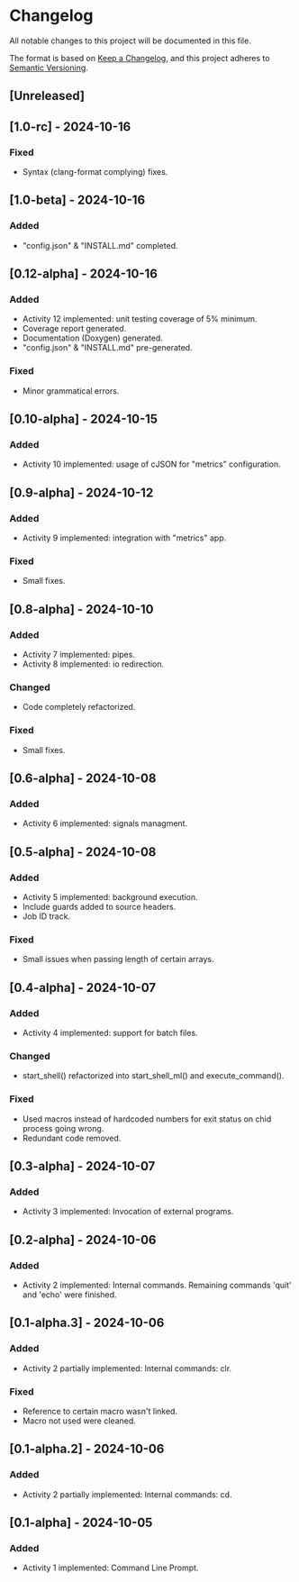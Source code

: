 # Changelog

All notable changes to this project will be documented in this file.

The format is based on [Keep a Changelog](https://keepachangelog.com/en/1.1.0/),
and this project adheres to [Semantic Versioning](https://semver.org/spec/v2.0.0.html).

## [Unreleased]

## [1.0-rc] - 2024-10-16

### Fixed

- Syntax (clang-format complying) fixes.

## [1.0-beta] - 2024-10-16

### Added

- "config.json" & "INSTALL.md" completed.

## [0.12-alpha] - 2024-10-16

### Added

- Activity 12 implemented: unit testing coverage of 5% minimum.
- Coverage report generated.
- Documentation (Doxygen) generated.
- "config.json" & "INSTALL.md" pre-generated.

### Fixed

- Minor grammatical errors.

## [0.10-alpha] - 2024-10-15

### Added

- Activity 10 implemented: usage of cJSON for "metrics" configuration.

## [0.9-alpha] - 2024-10-12

### Added

- Activity 9 implemented: integration with "metrics" app.

### Fixed

- Small fixes.

## [0.8-alpha] - 2024-10-10

### Added

- Activity 7 implemented: pipes.
- Activity 8 implemented: io redirection.

### Changed

- Code completely refactorized.

### Fixed

- Small fixes.

## [0.6-alpha] - 2024-10-08

### Added

- Activity 6 implemented: signals managment.

## [0.5-alpha] - 2024-10-08

### Added

- Activity 5 implemented: background execution.
- Include guards added to source headers.
- Job ID track.

### Fixed

- Small issues when passing length of certain arrays.

## [0.4-alpha] - 2024-10-07

### Added

- Activity 4 implemented: support for batch files.

### Changed

- start_shell() refactorized into start_shell_ml() and execute_command().

### Fixed

- Used macros instead of hardcoded numbers for exit status on chid process going wrong.
- Redundant code removed.

## [0.3-alpha] - 2024-10-07

### Added

- Activity 3 implemented: Invocation of external programs.

## [0.2-alpha] - 2024-10-06

### Added

- Activity 2 implemented: Internal commands. Remaining commands 'quit' and 'echo' were finished.

## [0.1-alpha.3] - 2024-10-06

### Added

- Activity 2 partially implemented: Internal commands: clr.

### Fixed

- Reference to certain macro wasn't linked.
- Macro not used were cleaned.

## [0.1-alpha.2] - 2024-10-06

### Added

- Activity 2 partially implemented: Internal commands: cd.

## [0.1-alpha] - 2024-10-05

### Added

- Activity 1 implemented: Command Line Prompt.

